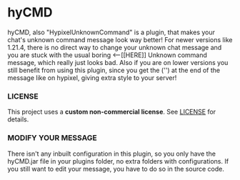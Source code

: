 # hyCMD
hyCMD, also "HypixelUnknownCommand" is a plugin, that makes your chat's unknown command message look way better!
For newer versions like 1.21.4, there is no direct way to change your unknown chat message and you are stuck with
the usual boring <--[[HERE]] Unknown command message, which really just looks bad. Also if you are on lower versions
you still benefit from using this plugin, since you get the ('<cmdname>') at the end of the message like on hypixel,
giving extra style to your server!

### LICENSE
This project uses a **custom non-commercial license**. See [LICENSE](hyCMD/LICENSE) for details.

### MODIFY YOUR MESSAGE
There isn't any inbuilt configuration in this plugin, so you only have the hyCMD.jar file in your plugins folder,
no extra folders with configurations. If you still want to edit your message, you have to do so in the source
code.
